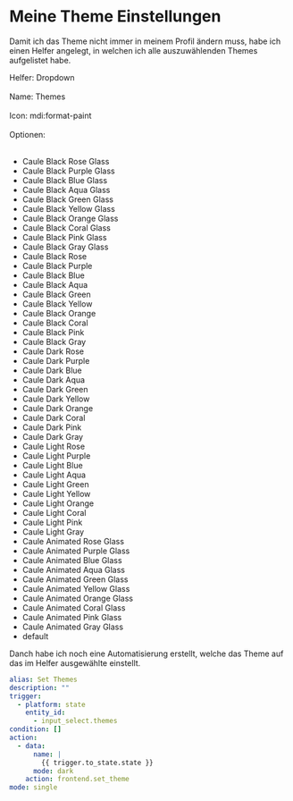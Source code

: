 # Meine Theme Einstellungen

Damit ich das Theme nicht immer in meinem Profil ändern muss, habe ich einen Helfer angelegt, in welchen ich alle auszuwählenden Themes aufgelistet habe.

Helfer: Dropdown<br><br>Name: Themes<br><br>Icon: mdi:format-paint<br><br>Optionen:<br><br>
- Caule Black Rose Glass
- Caule Black Purple Glass
- Caule Black Blue Glass
- Caule Black Aqua Glass
- Caule Black Green Glass
- Caule Black Yellow Glass
- Caule Black Orange Glass
- Caule Black Coral Glass
- Caule Black Pink Glass
- Caule Black Gray Glass
- Caule Black Rose
- Caule Black Purple
- Caule Black Blue
- Caule Black Aqua
- Caule Black Green
- Caule Black Yellow
- Caule Black Orange
- Caule Black Coral
- Caule Black Pink
- Caule Black Gray
- Caule Dark Rose
- Caule Dark Purple
- Caule Dark Blue
- Caule Dark Aqua
- Caule Dark Green
- Caule Dark Yellow
- Caule Dark Orange
- Caule Dark Coral
- Caule Dark Pink
- Caule Dark Gray
- Caule Light Rose
- Caule Light Purple
- Caule Light Blue
- Caule Light Aqua
- Caule Light Green
- Caule Light Yellow
- Caule Light Orange
- Caule Light Coral
- Caule Light Pink
- Caule Light Gray
- Caule Animated Rose Glass
- Caule Animated Purple Glass
- Caule Animated Blue Glass
- Caule Animated Aqua Glass
- Caule Animated Green Glass
- Caule Animated Yellow Glass
- Caule Animated Orange Glass
- Caule Animated Coral Glass
- Caule Animated Pink Glass
- Caule Animated Gray Glass
- default


Danch habe ich noch eine Automatisierung erstellt, welche das Theme auf das im Helfer ausgewählte einstellt.

```yaml
alias: Set Themes
description: ""
trigger:
  - platform: state
    entity_id:
      - input_select.themes
condition: []
action:
  - data:
      name: |
        {{ trigger.to_state.state }}
      mode: dark
    action: frontend.set_theme
mode: single
```

